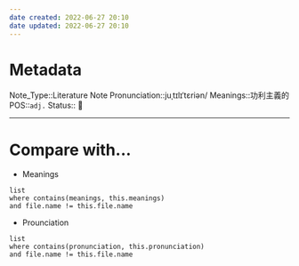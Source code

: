 ```yaml
---
date created: 2022-06-27 20:10
date updated: 2022-06-27 20:10
---
```


# Metadata

Note_Type::Literature Note
Pronunciation::juˌtɪlɪˈtɛriən/
Meanings::功利主義的
POS::`adj.`
Status:: 👶

---

# Compare with...

- Meanings

```dataview
list
where contains(meanings, this.meanings)
and file.name != this.file.name
```

- Prounciation

```dataview
list
where contains(pronunciation, this.pronunciation)
and file.name != this.file.name
```
